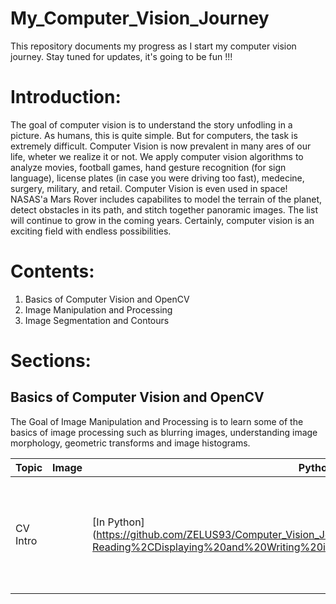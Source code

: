 # My_Computer_Vision_Journey
This repository documents my progress as I start my computer vision journey. Stay tuned for updates, it's going to be fun !!!

# Introduction: 
The goal of computer vision is to understand the story unfodling in a picture. As humans, this is quite simple. But for computers, the task is extremely difficult. Computer Vision is now prevalent in many ares of our life, wheter we realize it or not. We apply computer vision algorithms to analyze movies, football games, hand gesture recognition (for sign language), license plates (in case you were driving too fast), medecine, surgery, military, and retail. Computer Vision is even used in space! NASAS'a Mars Rover includes capabilites to model the terrain of the planet, detect obstacles in its path, and stitch together panoramic images. The list will continue to grow in the coming years. Certainly, computer vision is an exciting field with endless possibilities.

# Contents:
1. Basics of Computer Vision and OpenCV
2. Image Manipulation and Processing
3. Image Segmentation and Contours  

# Sections: 
## Basics of Computer Vision and OpenCV 
The Goal of Image Manipulation and Processing is to learn some of the basics of image processing such as blurring images, understanding image morphology, geometric transforms and image histograms.

| Topic          |  Image              | Python        | Matlab        | Comment                                                                   |
|----------------|---------------------|---------------|---------------|---------------------------------------------------------------------------|
|    CV Intro    |                     |[In Python] (https://github.com/ZELUS93/Computer_Vision_Journey/blob/main/ComputerVision_Basics/1-Reading%2CDisplaying%20and%20Writing%20images/trex.png)              |             | Lean how to read, display and write an Image using Python and Matlab      |
